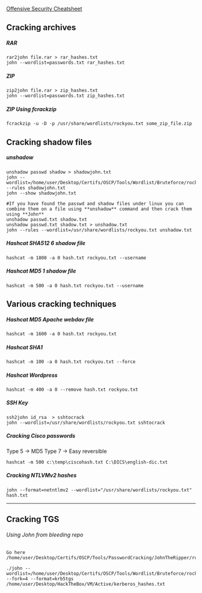 
[Offensive Security Cheatsheet](https://cheatsheet.haax.fr/passcracking-hashfiles/cracking_files/)


## Cracking archives

##### RAR
```shell
rar2john file.rar > rar_hashes.txt
john --wordlist=passwords.txt rar_hashes.txt
```

##### ZIP
```shell
zip2john file.rar > zip_hashes.txt
john --wordlist=passwords.txt zip_hashes.txt
```

##### ZIP Using fcrackzip
```shell
fcrackzip -u -D -p /usr/share/wordlists/rockyou.txt some_zip_file.zip
```

## Cracking shadow files 

##### unshadow
```shell
unshadow passwd shadow > shadowjohn.txt
john --wordlist=/home/user/Desktop/Certifs/OSCP/Tools/Wordlist/Bruteforce/rockyou.txt --rules shadowjohn.txt
john --show shadowjohn.txt
```

```shell
#If you have found the passwd and shadow files under linux you can combine them on a file using **unshadow** command and then crack them using **John**
unshadow passwd.txt shadow.txt
unshadow passwd.txt shadow.txt > unshadow.txt
john --rules --wordlist=/usr/share/wordlists/rockyou.txt unshadow.txt
```

##### Hashcat SHA512 $6$ shadow file  
```shell
hashcat -m 1800 -a 0 hash.txt rockyou.txt --username
```

##### Hashcat MD5 $1$ shadow file  
```shell
hashcat -m 500 -a 0 hash.txt rockyou.txt --username
```


## Various cracking techniques 

##### Hashcat MD5 Apache webdav file  
```shell
hashcat -m 1600 -a 0 hash.txt rockyou.txt
```

##### Hashcat SHA1  
```shell
hashcat -m 100 -a 0 hash.txt rockyou.txt --force
```

##### Hashcat Wordpress  
```shell
hashcat -m 400 -a 0 --remove hash.txt rockyou.txt
```

##### SSH Key
```shell
ssh2john id_rsa  > sshtocrack
john --wordlist=/usr/share/wordlists/rockyou.txt sshtocrack
```

##### Cracking Cisco passwords
Type 5 → MD5
Type 7 → Easy reversible
```shell
hashcat -m 500 c:\temp\ciscohash.txt C:\DICS\english-dic.txt
```

##### Cracking NTLVMv2 hashes

```shell
john --format=netntlmv2 --wordlist="/usr/share/wordlists/rockyou.txt" hash.txt 
```

------------------------------------------------------

## Cracking TGS 

###### Using John from bleeding repo
```shell
Go here /home/user/Desktop/Certifs/OSCP/Tools/PasswordCracking/JohnTheRipper/run

./john --wordlist=/home/user/Desktop/Certifs/OSCP/Tools/Wordlist/Bruteforce/rockyou.txt --fork=4 --format=krb5tgs /home/user/Desktop/HackTheBox/VM/Active/kerberos_hashes.txt
```

